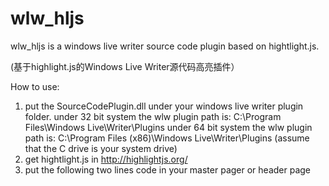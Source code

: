 wlw_hljs
========
  wlw_hljs is a windows live writer source code plugin based on hightlight.js.
  
  (基于highlight.js的Windows Live Writer源代码高亮插件）
  
  How to use:
  1. put the SourceCodePlugin.dll under your windows live writer plugin folder.
        under 32 bit system the wlw plugin path is: C:\Program Files\Windows Live\Writer\Plugins
        under 64 bit system the wlw plugin path is: C:\Program Files (x86)\Windows Live\Writer\Plugins
        (assume that the C drive is your system drive)
  2. get hightlight.js in http://highlightjs.org/
  3. put the following two lines code in your master pager or header page
      <link rel="stylesheet" title="xcode" href="/hightlight/styles/xcode.css">
      <script type="text/javascript" src="/hightlight/highlight.pack.js"></script>
      <script type="text/javascript">
        // highlight.js init
        hljs.configure({ tabReplace: '    ' });
        hljs.initHighlightingOnLoad();
      </script>
